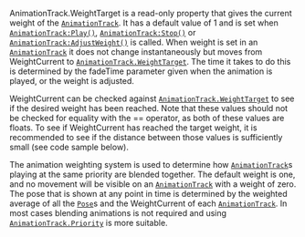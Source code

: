AnimationTrack.WeightTarget is a read-only property that gives the current
weight of the [`AnimationTrack`](https://create.roblox.com/docs/reference/engine/classes/AnimationTrack). It has a default value of 1 and is
set when [`AnimationTrack:Play()`](https://create.roblox.com/docs/reference/engine/classes/AnimationTrack#Play), [`AnimationTrack:Stop()`](https://create.roblox.com/docs/reference/engine/classes/AnimationTrack#Stop) or
[`AnimationTrack:AdjustWeight()`](https://create.roblox.com/docs/reference/engine/classes/AnimationTrack#AdjustWeight) is called. When weight is set in an
[`AnimationTrack`](https://create.roblox.com/docs/reference/engine/classes/AnimationTrack) it does not change instantaneously but moves from
WeightCurrent to [`AnimationTrack.WeightTarget`](https://create.roblox.com/docs/reference/engine/classes/AnimationTrack#WeightTarget). The time it takes to
do this is determined by the fadeTime parameter given when the animation
is played, or the weight is adjusted.

WeightCurrent can be checked against [`AnimationTrack.WeightTarget`](https://create.roblox.com/docs/reference/engine/classes/AnimationTrack#WeightTarget)
to see if the desired weight has been reached. Note that these values
should not be checked for equality with the == operator, as both of these
values are floats. To see if WeightCurrent has reached the target weight,
it is recommended to see if the distance between those values is
sufficiently small (see code sample below).

The animation weighting system is used to determine how
[`AnimationTrack`](https://create.roblox.com/docs/reference/engine/classes/AnimationTrack)s playing at the same priority are blended together.
The default weight is one, and no movement will be visible on an
[`AnimationTrack`](https://create.roblox.com/docs/reference/engine/classes/AnimationTrack) with a weight of zero. The pose that is shown at
any point in time is determined by the weighted average of all the
[`Pose`](https://create.roblox.com/docs/reference/engine/classes/Pose)s and the WeightCurrent of each [`AnimationTrack`](https://create.roblox.com/docs/reference/engine/classes/AnimationTrack). In
most cases blending animations is not required and using
[`AnimationTrack.Priority`](https://create.roblox.com/docs/reference/engine/classes/AnimationTrack#Priority) is more suitable.